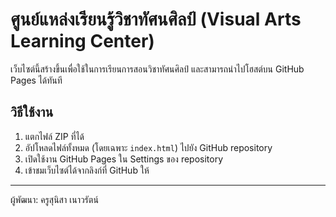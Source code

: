 # ศูนย์แหล่งเรียนรู้วิชาทัศนศิลป์ (Visual Arts Learning Center)

เว็บไซต์นี้สร้างขึ้นเพื่อใช้ในการเรียนการสอนวิชาทัศนศิลป์
และสามารถนำไปโฮสต์บน GitHub Pages ได้ทันที

## วิธีใช้งาน
1. แตกไฟล์ ZIP ที่ได้
2. อัปโหลดไฟล์ทั้งหมด (โดยเฉพาะ `index.html`) ไปยัง GitHub repository
3. เปิดใช้งาน GitHub Pages ใน Settings ของ repository
4. เข้าชมเว็บไซต์ได้จากลิงก์ที่ GitHub ให้

---
ผู้พัฒนา: ครูสุนิสา เนาวรัตน์
